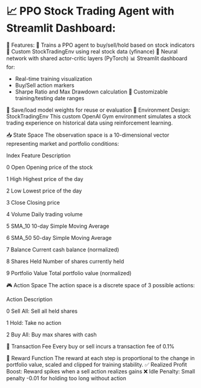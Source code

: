 # 📈 PPO Stock Trading Agent with Streamlit Dashboard:

🚀 Features:
🧠 Trains a PPO agent to buy/sell/hold based on stock indicators
🧾 Custom StockTradingEnv using real stock data (yfinance)
🧩 Neural network with shared actor-critic layers (PyTorch)
📊 Streamlit dashboard for:
  - Real-time training visualization
  - Buy/Sell action markers
  - Sharpe Ratio and Max Drawdown calculation
📅 Customizable training/testing date ranges

💾 Save/load model weights for reuse or evaluation
🧠 Environment Design: StockTradingEnv
This custom OpenAI Gym environment simulates a stock trading experience on historical data using reinforcement learning.

📥 State Space
The observation space is a 10-dimensional vector representing market and portfolio conditions:

Index	Feature	Description

0	Open	Opening price of the stock

1	High	Highest price of the day

2	Low	Lowest price of the day

3	Close	Closing price

4	Volume	Daily trading volume

5	SMA_10	10-day Simple Moving Average

6	SMA_50	50-day Simple Moving Average

7	Balance	Current cash balance (normalized)

8	Shares Held	Number of shares currently held

9	Portfolio Value	Total portfolio value (normalized)

🎮 Action Space
The action space is a discrete space of 3 possible actions:

Action	Description

0	Sell All: Sell all held shares

1	Hold: Take no action

2	Buy All: Buy max shares with cash


💸 Transaction Fee
Every buy or sell incurs a transaction fee of 0.1%

🎯 Reward Function
The reward at each step is proportional to the change in portfolio value, scaled and clipped for training stability.
✅ Realized Profit Boost: Reward spikes when a sell action realizes gains
❌ Idle Penalty: Small penalty -0.01 for holding too long without action

